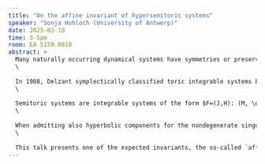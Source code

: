 ```yaml
---
title: "On the affine invariant of hypersemitoric systems"
speaker: "Sonja Hohloch (University of Antwerp)"
date: 2025-03-10
time: 3-5pm
room: EA 5159.0010
abstract: >
  Many naturally occurring dynamical systems have symmetries or preserved quantities (just think of systems with preserved angles, invariance under rotation etc.). Roughly, integrable systems are Hamiltonian dynamical systems that admit a maximal number of independent symmetries/ preserved quantities.  
  \
 
  In 1988, Delzant symplectically classified toric integrable systems by means of their momentum map image which is a very nice and special convex polytope, often referred to as `Delzant polytope' of the toric system.  
  \
 
  Semitoric systems are integrable systems of the form $F=(J,H): (M, \omega) \to \mathbb{R}$ where $(M, \omega)$ is a 4-dimensional connected symplectic manifold and $J$ is proper and induces an effective Hamiltonian torus action and $F$ admits only nondegenerate singularities and no hyperbolic components. Intuitively, semitoric systems generalize toric systems in dimension four by admitting in addition to elliptic-elliptic and elliptic-regular singularities also focus-focus singularities. In 2009-2011, Pelayo $\&$ Vu Ngoc symplecticaly classified semitoric integrable systems in terms of 5 invariants, among which a `generalized semitoric polytope' deduced from the momentum map image, i.e. generalizing the Delzant polytope.  
  \
 
  When admitting also hyperbolic components for the nondegenerate singularities and mildly degenerate (so-called parabolic) points, then one generalizes semitoric systems to so-called hypersemitoric systems. The long term goal is to obtain a classification of hypersemitoric integrable systems on compact connected 4-dimensional symplectic manifolds.  
  \
 
  This talk presents one of the expected invariants, the so-called `affine invariant' which is the generalization of the semitoric polytope invariant. This talk is based on ongoing work with N. Flamand (Antwerp) and a joint preprint (arXiv:2411.17509) with K. Efstathiou (Duke Kunshan University) and P. Santos (Antwerp).
---
```

